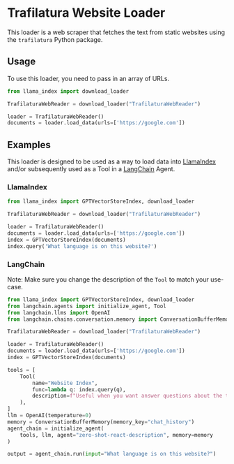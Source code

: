 # Trafilatura Website Loader

This loader is a web scraper that fetches the text from static websites using the `trafilatura` Python package.

## Usage

To use this loader, you need to pass in an array of URLs.

```python
from llama_index import download_loader

TrafilaturaWebReader = download_loader("TrafilaturaWebReader")

loader = TrafilaturaWebReader()
documents = loader.load_data(urls=['https://google.com'])
```

## Examples

This loader is designed to be used as a way to load data into [LlamaIndex](https://github.com/jerryjliu/gpt_index/tree/main/gpt_index) and/or subsequently used as a Tool in a [LangChain](https://github.com/hwchase17/langchain) Agent.

### LlamaIndex

```python
from llama_index import GPTVectorStoreIndex, download_loader

TrafilaturaWebReader = download_loader("TrafilaturaWebReader")

loader = TrafilaturaWebReader()
documents = loader.load_data(urls=['https://google.com'])
index = GPTVectorStoreIndex(documents)
index.query('What language is on this website?')
```

### LangChain

Note: Make sure you change the description of the `Tool` to match your use-case.

```python
from llama_index import GPTVectorStoreIndex, download_loader
from langchain.agents import initialize_agent, Tool
from langchain.llms import OpenAI
from langchain.chains.conversation.memory import ConversationBufferMemory

TrafilaturaWebReader = download_loader("TrafilaturaWebReader")

loader = TrafilaturaWebReader()
documents = loader.load_data(urls=['https://google.com'])
index = GPTVectorStoreIndex(documents)

tools = [
    Tool(
        name="Website Index",
        func=lambda q: index.query(q),
        description=f"Useful when you want answer questions about the text on websites.",
    ),
]
llm = OpenAI(temperature=0)
memory = ConversationBufferMemory(memory_key="chat_history")
agent_chain = initialize_agent(
    tools, llm, agent="zero-shot-react-description", memory=memory
)

output = agent_chain.run(input="What language is on this website?")
```
